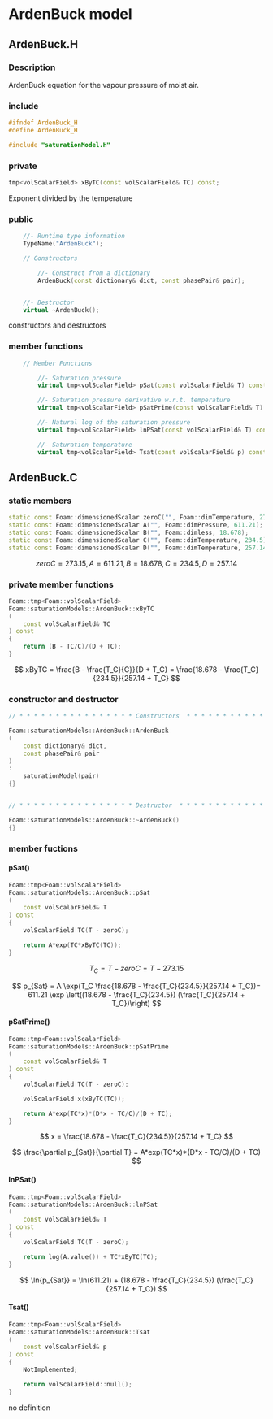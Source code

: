 # ArdenBuck model

## ArdenBuck.H

### Description

ArdenBuck equation for the vapour pressure of moist air.

### include

```cpp
#ifndef ArdenBuck_H
#define ArdenBuck_H

#include "saturationModel.H"
```

### private

```cpp
tmp<volScalarField> xByTC(const volScalarField& TC) const;
```

Exponent divided by the temperature

### public

```cpp
    //- Runtime type information
    TypeName("ArdenBuck");

    // Constructors

        //- Construct from a dictionary
        ArdenBuck(const dictionary& dict, const phasePair& pair);


    //- Destructor
    virtual ~ArdenBuck();
```

constructors and destructors

### member functions

```cpp
    // Member Functions

        //- Saturation pressure
        virtual tmp<volScalarField> pSat(const volScalarField& T) const;

        //- Saturation pressure derivative w.r.t. temperature
        virtual tmp<volScalarField> pSatPrime(const volScalarField& T) const;

        //- Natural log of the saturation pressure
        virtual tmp<volScalarField> lnPSat(const volScalarField& T) const;

        //- Saturation temperature
        virtual tmp<volScalarField> Tsat(const volScalarField& p) const;
```

## ArdenBuck.C

### static members

```cpp
static const Foam::dimensionedScalar zeroC("", Foam::dimTemperature, 273.15);
static const Foam::dimensionedScalar A("", Foam::dimPressure, 611.21);
static const Foam::dimensionedScalar B("", Foam::dimless, 18.678);
static const Foam::dimensionedScalar C("", Foam::dimTemperature, 234.5);
static const Foam::dimensionedScalar D("", Foam::dimTemperature, 257.14);
```

$$
zeroC = 273.15, A = 611.21, B = 18.678, C = 234.5, D = 257.14
$$

### private member functions

```cpp
Foam::tmp<Foam::volScalarField>
Foam::saturationModels::ArdenBuck::xByTC
(
    const volScalarField& TC
) const
{
    return (B - TC/C)/(D + TC);
}
```

$$
xByTC = \frac{B - \frac{T_C}{C}}{D + T_C} = \frac{18.678 - \frac{T_C}{234.5}}{257.14 + T_C}
$$

### constructor and destructor

```cpp
// * * * * * * * * * * * * * * * * Constructors  * * * * * * * * * * * * * * //

Foam::saturationModels::ArdenBuck::ArdenBuck
(
    const dictionary& dict,
    const phasePair& pair
)
:
    saturationModel(pair)
{}


// * * * * * * * * * * * * * * * * Destructor  * * * * * * * * * * * * * * * //

Foam::saturationModels::ArdenBuck::~ArdenBuck()
{}
```

### member fuctions

#### pSat()

```cpp
Foam::tmp<Foam::volScalarField>
Foam::saturationModels::ArdenBuck::pSat
(
    const volScalarField& T
) const
{
    volScalarField TC(T - zeroC);

    return A*exp(TC*xByTC(TC));
}
```

$$
T_C = T - zeroC = T - 273.15
$$

$$
p_{Sat} = A \exp(T_C  \frac{18.678 - \frac{T_C}{234.5}}{257.14 + T_C})= 611.21 \exp \left((18.678 - \frac{T_C}{234.5}) (\frac{T_C}{257.14 + T_C})\right)
$$

#### pSatPrime()

```cpp
Foam::tmp<Foam::volScalarField>
Foam::saturationModels::ArdenBuck::pSatPrime
(
    const volScalarField& T
) const
{
    volScalarField TC(T - zeroC);

    volScalarField x(xByTC(TC));

    return A*exp(TC*x)*(D*x - TC/C)/(D + TC);
}
```

$$
x = \frac{18.678 - \frac{T_C}{234.5}}{257.14 + T_C}
$$

$$
\frac{\partial p_{Sat}}{\partial T} = A*exp(TC*x)*(D*x - TC/C)/(D + TC)
$$

#### lnPSat()

```cpp
Foam::tmp<Foam::volScalarField>
Foam::saturationModels::ArdenBuck::lnPSat
(
    const volScalarField& T
) const
{
    volScalarField TC(T - zeroC);

    return log(A.value()) + TC*xByTC(TC);
}
```

$$
\ln{p_{Sat}} = \ln(611.21) + (18.678 - \frac{T_C}{234.5}) (\frac{T_C}{257.14 + T_C})
$$

#### Tsat()

```cpp
Foam::tmp<Foam::volScalarField>
Foam::saturationModels::ArdenBuck::Tsat
(
    const volScalarField& p
) const
{
    NotImplemented;

    return volScalarField::null();
}
```

no definition





